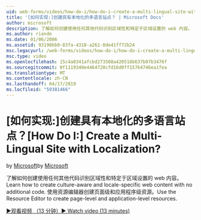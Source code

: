 ```yaml
---
uid: web-forms/videos/how-do-i/how-do-i-create-a-multi-lingual-site-with-localization
title: '[如何实现:]创建具有本地化的多语言站点？ | Microsoft Docs'
author: microsoft
description: 了解如何创建使用任何其他代码识别区域性和特定于区域设置的 web 内容。 使用资源编辑器创建页面级和应用程序级别...
ms.author: riande
ms.date: 01/06/2006
ms.assetid: 93190bb9-83fa-4318-a261-0de41ff72b24
msc.legacyurl: /web-forms/videos/how-do-i/how-do-i-create-a-multi-lingual-site-with-localization
msc.type: video
ms.openlocfilehash: 15c4a0341afcbd273508a420518b637b07b3476f
ms.sourcegitcommit: 0f1119340e4464720cfd16d0ff15764746ea1fea
ms.translationtype: MT
ms.contentlocale: zh-CN
ms.lasthandoff: 04/17/2019
ms.locfileid: "59381466"
---
```

# <a name="how-do-i-create-a-multi-lingual-site-with-localization"></a><span data-ttu-id="67b7f-105">[如何实现:]创建具有本地化的多语言站点？</span><span class="sxs-lookup"><span data-stu-id="67b7f-105">[How Do I:] Create a Multi-Lingual Site with Localization?</span></span>

<span data-ttu-id="67b7f-106">by [Microsoft](https://github.com/microsoft)</span><span class="sxs-lookup"><span data-stu-id="67b7f-106">by [Microsoft](https://github.com/microsoft)</span></span>

<span data-ttu-id="67b7f-107">了解如何创建使用任何其他代码识别区域性和特定于区域设置的 web 内容。</span><span class="sxs-lookup"><span data-stu-id="67b7f-107">Learn how to create culture-aware and locale-specific web content with no additional code.</span></span> <span data-ttu-id="67b7f-108">使用资源编辑器创建页面级和应用程序级资源。</span><span class="sxs-lookup"><span data-stu-id="67b7f-108">Use the Resource Editor to create page-level and application-level resources.</span></span>

[<span data-ttu-id="67b7f-109">&#9654;观看视频 （13 分钟）</span><span class="sxs-lookup"><span data-stu-id="67b7f-109">&#9654; Watch video (13 minutes)</span></span>](https://channel9.msdn.com/Blogs/ASP-NET-Site-Videos/how-do-i-create-a-multi-lingual-site-with-localization)
